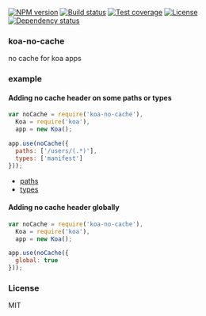 [![NPM version][npm-img]][npm-url]
[![Build status][travis-img]][travis-url]
[![Test coverage][coveralls-img]][coveralls-url]
[![License][license-img]][license-url]
[![Dependency status][david-img]][david-url]

### koa-no-cache
no cache for koa apps

### example

#### Adding no cache header on some paths or types

```js
var noCache = require('koa-no-cache'),
  Koa = require('koa'),
  app = new Koa();

app.use(noCache({
  paths: ['/users/(.*)'],
  types: ['manifest']
}));
```

* [paths](https://github.com/pillarjs/path-to-regexp)
* [types](https://github.com/jshttp/type-is)


#### Adding no cache header globally

```js
var noCache = require('koa-no-cache'),
  Koa = require('koa'),
  app = new Koa();

app.use(noCache({
  global: true
}));
```

### License
MIT

[npm-img]: https://img.shields.io/npm/v/koa-no-cache.svg?style=flat-square
[npm-url]: https://npmjs.org/package/koa-no-cache
[travis-img]: https://img.shields.io/travis/coderhaoxin/koa-no-cache.svg?style=flat-square
[travis-url]: https://travis-ci.org/coderhaoxin/koa-no-cache
[coveralls-img]: https://img.shields.io/coveralls/coderhaoxin/koa-no-cache.svg?style=flat-square
[coveralls-url]: https://coveralls.io/r/coderhaoxin/koa-no-cache?branch=master
[license-img]: https://img.shields.io/badge/license-MIT-green.svg?style=flat-square
[license-url]: http://opensource.org/licenses/MIT
[david-img]: https://img.shields.io/david/coderhaoxin/koa-no-cache.svg?style=flat-square
[david-url]: https://david-dm.org/coderhaoxin/koa-no-cache

